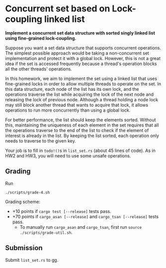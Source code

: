 # Concurrent set based on Lock-coupling linked list
**Implement a concurrent set data structure with sorted singly linked list using fine-grained lock-coupling.**

Suppose you want a set data structure that supports concurrent operations.
The simplest possible approach would be taking a non-concurrent set implementation and protect it with a global lock.
However, this is not a great idea if the set is accessed frequently because a thread's operation blocks all the other threads' operations.

In this homework, we aim to implement the set using a linked list that uses fine-grained locks in order to allow multiple threads to operate on the set.
In this data structure, each node of the list has its own lock,
and the operations traverse the list while acquiring the lock of the next node and releasing the lock of previous node.
Although a thread holding a node lock may still block another thread that wants to acquire that lock,
it allows operations to run more concurrently than using a global lock.

For better performance, the list should keep the elements sorted.
Without this, maintaining the uniqueness of each element in the set requires that all the operations traverse to the end of the list to check if the element of interest is already in the list.
By keeping the list sorted, each operation only needs to traverse to the given key.

Your job is to fill in `todo!()`s in `list_set.rs` (about 45 lines of code). As in HW2 and HW3, you will need to use some unsafe operations.

## Grading
Run
```
./scripts/grade-4.sh
```

Grading scheme:
* +10 points if `cargo test [--release]` tests pass.
* +70 points if `cargo_asan [--release]` and `cargo_tsan [--release]` tests pass.
    * To manually run `cargo_asan` and `cargo_tsan`, first run `source ./scripts/grade-util.sh`.

## Submission
Submit `list_set.rs` to gg.
